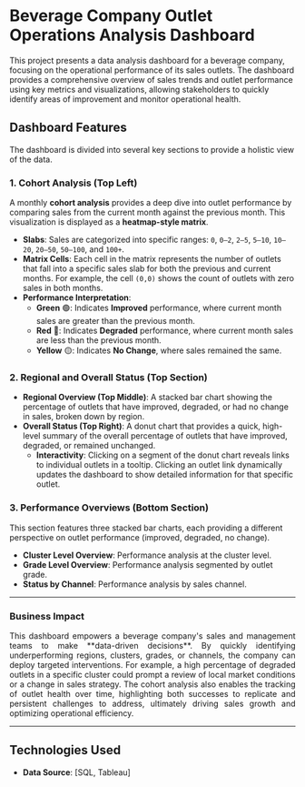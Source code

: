 # Beverage Company Outlet Operations Analysis Dashboard

This project presents a data analysis dashboard for a beverage company, focusing on the operational performance of its sales outlets. The dashboard provides a comprehensive overview of sales trends and outlet performance using key metrics and visualizations, allowing stakeholders to quickly identify areas of improvement and monitor operational health.

## Dashboard Features

The dashboard is divided into several key sections to provide a holistic view of the data.

### 1. Cohort Analysis (Top Left)

A monthly **cohort analysis** provides a deep dive into outlet performance by comparing sales from the current month against the previous month. This visualization is displayed as a **heatmap-style matrix**.

- **Slabs**: Sales are categorized into specific ranges: `0`, `0–2`, `2–5`, `5–10`, `10–20`, `20–50`, `50–100`, and `100+`.
- **Matrix Cells**: Each cell in the matrix represents the number of outlets that fall into a specific sales slab for both the previous and current months. For example, the cell `(0,0)` shows the count of outlets with zero sales in both months.
- **Performance Interpretation**:
    - **Green** 🟢: Indicates **Improved** performance, where current month sales are greater than the previous month.
    - **Red** 🔴: Indicates **Degraded** performance, where current month sales are less than the previous month.
    - **Yellow** 🟡: Indicates **No Change**, where sales remained the same.

### 2. Regional and Overall Status (Top Section)

- **Regional Overview (Top Middle)**: A stacked bar chart showing the percentage of outlets that have improved, degraded, or had no change in sales, broken down by region.
- **Overall Status (Top Right)**: A donut chart that provides a quick, high-level summary of the overall percentage of outlets that have improved, degraded, or remained unchanged.
    - **Interactivity**: Clicking on a segment of the donut chart reveals links to individual outlets in a tooltip. Clicking an outlet link dynamically updates the dashboard to show detailed information for that specific outlet.

### 3. Performance Overviews (Bottom Section)

This section features three stacked bar charts, each providing a different perspective on outlet performance (improved, degraded, no change).

- **Cluster Level Overview**: Performance analysis at the cluster level.
- **Grade Level Overview**: Performance analysis segmented by outlet grade.
- **Status by Channel**: Performance analysis by sales channel.

---

### Business Impact

<p align="justify">This dashboard empowers a beverage company's sales and management teams to make **data-driven decisions**. By quickly identifying underperforming regions, clusters, grades, or channels, the company can deploy targeted interventions. For example, a high percentage of degraded outlets in a specific cluster could prompt a review of local market conditions or a change in sales strategy. The cohort analysis also enables the tracking of outlet health over time, highlighting both successes to replicate and persistent challenges to address, ultimately driving sales growth and optimizing operational efficiency.</p>

---

## Technologies Used

- **Data Source**: [SQL, Tableau]

